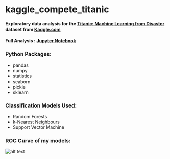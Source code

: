 # kaggle_compete_titanic
#### Exploratory data analysis for the [Titanic: Machine Learning from Disaster](https://www.kaggle.com/c/titanic) dataset from [Kaggle.com](https://www.kaggle.com)

#### Full Analysis : [Jupyter Notebook](https://github.com/axrozwadowska/kaggle_compete_titanic/blob/master/better_titanic.ipynb)

### Python Packages:
* pandas
* numpy
* statistics
* seaborn
* pickle
* sklearn

### Classification Models Used:
* Random Forests
* k-Nearest Neighbours
* Support Vector Machine

### ROC Curve of my models: <br />
![alt text](https://raw.githubusercontent.com/axrozwadowska/kaggle_compete_titanic/master/ROC.png?token=AJDZ2DTIZC2G6QF2J6XB6QK7YQSE6)


